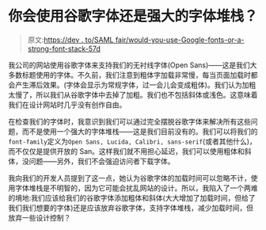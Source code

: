 # 你会使用谷歌字体还是强大的字体堆栈？

> 原文:[https://dev . to/SAML fair/would-you-use-Google-fonts-or-a-strong-font-stack-57d](https://dev.to/samlfair/would-you-use-google-fonts-or-a-strong-font-stack-57d)

我公司的网站使用谷歌字体来支持我们的无衬线字体(Open Sans)——这是我们大多数标题使用的字体。不久前，我们注意到粗体字加载非常慢，每当页面加载时都会产生滞后效果。(字体会显示为常规字体，过一会儿会变成粗体)。我们认为加粗太慢了，所以我们从谷歌字体中去掉了加粗。我们也不包括斜体或浅色。这意味着我们在设计网站时几乎没有创作自由。

在检查我们的字体时，我意识到我们可以通过完全摆脱谷歌字体来解决所有这些问题，而不是使用一个强大的字体堆栈——这是我们目前没有的。我们可以将我们的`font-family`定义为`Open Sans, Lucida, Calibri, sans-serif`(或者其他什么)，而不仅仅是提供开放的 San。这样我们就不用担心延迟，我们可以使用粗体和斜体，没问题——另外，我们不会强迫访问者下载字体。

我向我们的开发人员提到了这一点，她认为谷歌字体的加载时间可以忽略不计，使用字体堆栈是不明智的，因为它可能会扰乱网站的设计。所以，我陷入了一个两难的境地:我们应该给我们的谷歌字体添加粗体和斜体(大大增加了加载时间，但给了我们我们想要的字体)还是应该放弃谷歌字体，支持字体堆栈，减少加载时间，但放弃一些设计控制？
